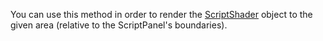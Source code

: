 You can use this method in order to render the [ScriptShader](/scripting/scripting-api/scriptshader) object to the given area (relative to the ScriptPanel's boundaries).